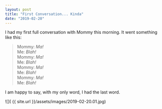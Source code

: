 ```yaml
---
layout: post
title: "First Conversation... Kinda"
date: "2019-02-20"
---
```


I had my first full conversation with Mommy this morning. It went something like this:

> Mommy: _Ma!_ <br>
> Me: _Blah!_ <br>
> Mommy: _Ma!_ <br>
> Me: _Blah!_ <br>
> Mommy: _Ma!_ <br>
> Me: _Blah!_ <br>
> Mommy: _Ma!_ <br>
> Me: _Blah!_ <br>

I am happy to say, with my only word, I had the last word.

<span class="gallery">
  ![]( {{ site.url }}/assets/images/2019-02-20.01.jpg)
</span>
